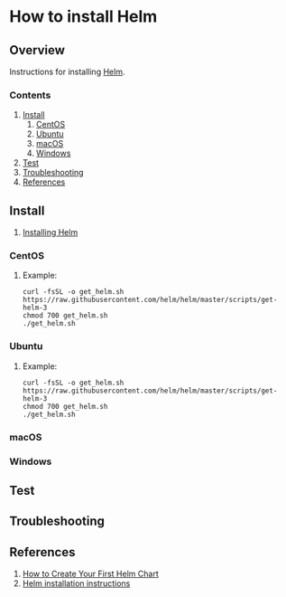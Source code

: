 # How to install Helm

## Overview

Instructions for installing [Helm](https://helm.sh).

### Contents

1. [Install](#install)
    1. [CentOS](#centos)
    1. [Ubuntu](#ubuntu)
    1. [macOS](#macos)
    1. [Windows](#windows)
1. [Test](#test)
1. [Troubleshooting](#troubleshooting)
1. [References](#references)

## Install

1. [Installing Helm](https://helm.sh/docs/intro/install/)

### CentOS

1. Example:

    ```console
    curl -fsSL -o get_helm.sh https://raw.githubusercontent.com/helm/helm/master/scripts/get-helm-3
    chmod 700 get_helm.sh
    ./get_helm.sh
    ```

### Ubuntu

1. Example:

    ```console
    curl -fsSL -o get_helm.sh https://raw.githubusercontent.com/helm/helm/master/scripts/get-helm-3
    chmod 700 get_helm.sh
    ./get_helm.sh
    ```

### macOS

### Windows

## Test

## Troubleshooting

## References

1. [How to Create Your First Helm Chart](https://docs.bitnami.com/kubernetes/how-to/create-your-first-helm-chart/)
1. [Helm installation instructions](https://helm.sh/docs/intro/install/)
